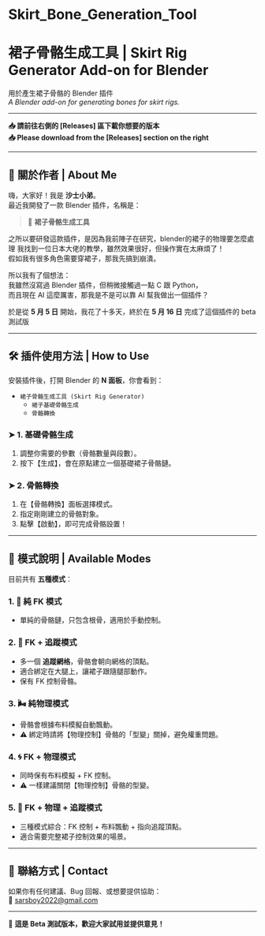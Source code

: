 # Skirt_Bone_Generation_Tool
# 裙子骨骼生成工具 | Skirt Rig Generator Add-on for Blender

用於產生裙子骨骼的 Blender 插件  
*A Blender add-on for generating bones for skirt rigs.*

---

**📥 請前往右側的 [Releases] 區下載你想要的版本**  
**📥 Please download from the [Releases] section on the right**

---

## 👋 關於作者 | About Me

嗨，大家好！我是 **沙士小弟**。  
最近我開發了一款 Blender 插件，名稱是：

> 🎀 **裙子骨骼生成工具**

之所以要研發這款插件，是因為我前陣子在研究，blender的裙子的物理要怎麼處理
我找到一位日本大佬的教學，雖然效果很好，但操作實在太麻煩了！  
假如我有很多角色需要穿裙子，那我先搞到崩潰。

所以我有了個想法：  
我雖然沒寫過 Blender 插件，但稍微接觸過一點 C 跟 Python，  
而且現在 AI 這麼厲害，那我是不是可以靠 AI 幫我做出一個插件？

於是從 **5 月 5 日** 開始，我花了十多天，終於在 **5 月 16 日** 完成了這個插件的 beta 測試版

---

## 🛠 插件使用方法 | How to Use

安裝插件後，打開 Blender 的 **N 面板**，你會看到：

- `裙子骨骼生成工具 (Skirt Rig Generator)`
  - `裙子基礎骨骼生成`
  - `骨骼轉換`

### ➤ 1. 基礎骨骼生成

1. 調整你需要的參數（骨骼數量與段數）。
2. 按下【生成】，會在原點建立一個基礎裙子骨骼鏈。

### ➤ 2. 骨骼轉換

1. 在【骨骼轉換】面板選擇模式。
2. 指定剛剛建立的骨骼對象。
3. 點擊【啟動】，即可完成骨骼設置！

---

## 🔧 模式說明 | Available Modes

目前共有 **五種模式**：

### 1. 💠 純 FK 模式
- 單純的骨骼鏈，只包含根骨，適用於手動控制。

### 2. 🎯 FK + 追蹤模式
- 多一個 **追蹤網格**，骨骼會朝向網格的頂點。
- 適合綁定在大腿上，讓裙子跟隨腿部動作。
- 保有 FK 控制骨骼。

### 3. 🌬 純物理模式
- 骨骼會根據布料模擬自動飄動。
- ⚠ 綁定時請將【物理控制】骨骼的「型變」關掉，避免權重問題。

### 4. 🌀 FK + 物理模式
- 同時保有布料模擬 + FK 控制。
- ⚠ 一樣建議關閉【物理控制】骨骼的型變。

### 5. 🔁 FK + 物理 + 追蹤模式
- 三種模式綜合：FK 控制 + 布料飄動 + 指向追蹤頂點。
- 適合需要完整裙子控制效果的場景。

---

## 💬 聯絡方式 | Contact

如果你有任何建議、Bug 回報、或想要提供協助：  
📧 sarsboy2022@gmail.com

---

🧪 **這是 Beta 測試版本，歡迎大家試用並提供意見！**


